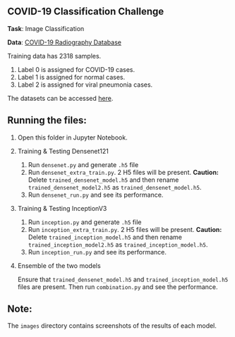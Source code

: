 ## COVID-19 Classification Challenge

**Task**: Image Classification

**Data**: [COVID-19 Radiography Database](https://www.kaggle.com/datasets/tawsifurrahman/covid19-radiography-database)

Training data has 2318 samples.
1. Label 0 is assigned for COVID-19 cases.
2. Label 1 is assigned for normal cases.
3. Label 2 is assigned for viral pneumonia cases.

The datasets can be accessed [here](https://drive.google.com/drive/folders/1pSHVwZQvvGrJjcxgszOMCGfM65DE4ZL1?usp=sharing).

## Running the files:

1. Open this folder in Jupyter Notebook.

1. Training & Testing Densenet121
	1. Run `densenet.py` and generate `.h5` file
	1. Run `densenet_extra_train.py`. 2 H5 files will be present. **Caution:** Delete `trained_densenet_model.h5` and then rename
	    `trained_densenet_model2.h5` as `trained_densenet_model.h5`.
	1. Run `densenet_run.py` and see its performance.

1. Training & Testing InceptionV3
	1. Run `inception.py` and generate `.h5` file
	1. Run `inception_extra_train.py`. 2 H5 files will be present. **Caution:** Delete `trained_inception_model.h5` and then rename
	    `trained_inception_model2.h5` as `trained_inception_model.h5`.
	1. Run `inception_run.py` and see its performance.

1. Ensemble of the two models

	Ensure that `trained_densenet_model.h5` and `trained_inception_model.h5` files are present. Then run `combination.py` and see the
	performance.

## Note:
The `images` directory contains screenshots of the results of each model.
